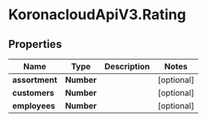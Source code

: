 # KoronacloudApiV3.Rating

## Properties
Name | Type | Description | Notes
------------ | ------------- | ------------- | -------------
**assortment** | **Number** |  | [optional] 
**customers** | **Number** |  | [optional] 
**employees** | **Number** |  | [optional] 


